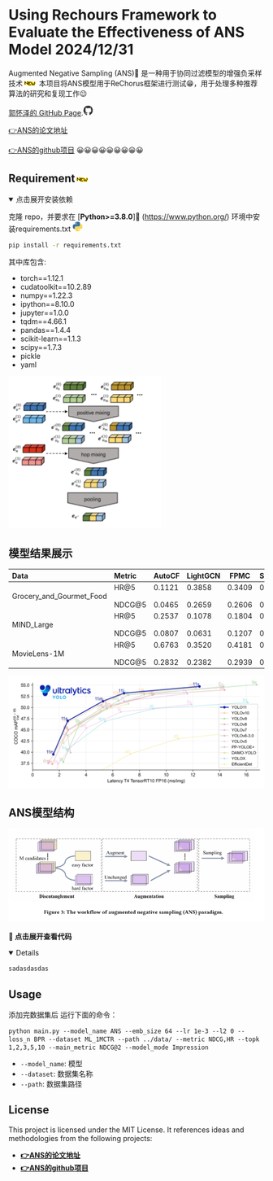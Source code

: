 # Using Rechours Framework to Evaluate the Effectiveness of ANS Model   **2024/12/31**
Augmented Negative Sampling (ANS)🚀 是一种用于协同过滤模型的增强负采样技术![new](/gif/new.gif)
本项目将ANS模型用于ReChorus框架进行测试😁，用于处理多种推荐算法的研究和复现工作😉

[郭怀泽的 GitHub Page](https://github.com/Zwt122544/ANS).<img src="/gif/github.gif" width="20" height="20">

[👉ANS的论文地址](https://arxiv.org/abs/2308.05972)

[👉ANS的github项目](https://github.com/Asa9aoTK/ANS-Recbole)
😀😀😀😀😀😀😀😀😀
## Requirement![new](/gif/new.gif)  

<details open>
<summary>点击展开安装依赖</summary>

克隆 repo，并要求在 [**Python>=3.8.0**]🌟 (https://www.python.org/)  环境中安装requirements.txt
<img src="/gif/python.gif" width="20" height="20">
```bash
pip install -r requirements.txt
```
其中库包含:
- torch==1.12.1
- cudatoolkit==10.2.89
- numpy==1.22.3
- ipython==8.10.0
- jupyter==1.0.0
- tqdm==4.66.1
- pandas==1.4.4
- scikit-learn==1.1.3
- scipy==1.7.3
- pickle
- yaml
</details>


 <img src="/gif/fcy1.png" width="300" height="300">


## 模型结果展示

| Data                     | Metric                | AutoCF                 | LightGCN               | FPMC                   | SLRPlus                | GRU4Rec                | NeuMF                  |
|:-------------------------|:----------------------|------------------------|------------------------|------------------------|------------------------|------------------------|------------------------|
| Grocery_and_Gourmet_Food | HR@5</br><br/>NDCG@5  | 0.1121</br><br/>0.0465 | 0.3858</br><br/>0.2659 | 0.3409</br><br/>0.2606 | 0.3242</br><br/>0.2249 | 0.3682</br><br/>0.2616 | 0.3261</br><br/>0.2242 |
| MIND_Large               | HR@5</br><br/>NDCG@5  | 0.2537</br><br/>0.0807 | 0.1078</br><br/>0.0631 | 0.1804</br><br/>0.1207 | 0.1098</br><br/>0.0716 | 0.2010</br><br/>0.1221 | 0.1020</br><br/>0.0638 |
| MovieLens-1M             | HR@5</br><br/>NDCG@5  | 0.6763</br><br/>0.2832 | 0.3520</br><br/>0.2382 | 0.4181</br><br/>0.2939 | 0.3693</br><br/>0.2455 | 0.4167</br><br/>0.2859 | 0.3319</br><br/>0.2277 |
 <img src="/gif/result.png">

## ANS模型结构
<img src="/gif/structure.png">

**🚀 点击展开查看代码**
<details open>
  
  
  ```python
sadasdasdas
 ```
</details>



## Usage
添加完数据集后
运行下面的命令：
```
python main.py --model_name ANS --emb_size 64 --lr 1e-3 --l2 0 --loss_n BPR --dataset ML_1MCTR --path ../data/ --metric NDCG,HR --topk 1,2,3,5,10 --main_metric NDCG@2 --model_mode Impression
```

- `--model_name`: 模型
- `--dataset`: 数据集名称
- `--path`: 数据集路径


## License

This project is licensed under the MIT License. It references ideas and methodologies from the following projects:

- **[👉ANS的论文地址](https://arxiv.org/abs/2308.05972)**
- **[👉ANS的github项目](https://github.com/Asa9aoTK/ANS-Recbole)**

